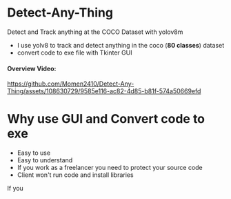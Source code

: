 # Detect-Any-Thing
Detect and Track anything at the COCO Dataset with yolov8m

- I use yolv8 to track and detect anything in the coco (**80 classes**) dataset 
- convert code to exe file with Tkinter GUI

#### Overview Video: 

https://github.com/Momen2410/Detect-Any-Thing/assets/108630729/9585e116-ac82-4d85-b81f-574a50669efd


# **Why use GUI and Convert code to exe** 
- Easy to use
- Easy to understand
- If you work as a freelancer you need to protect your source code
- Client won't run code and install libraries 

If you 
